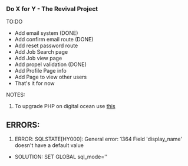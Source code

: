 ### Do X for Y - The Revival Project

TO:DO
  - Add email system (DONE)
  - Add confirm email route (DONE)
  - Add reset password route
  - Add Job Search page
  - Add Job view page
  - Add propel validation (DONE)
  - Add Profile Page info
  - Add Page to view other users
  - That's it for now


NOTES:
1) To upgrade PHP on digital ocean use [this](https://jakelprice.com/article/how-to-upgrade-from-php-70-to-php-71)

ERRORS:
-------------------------------------------
1) ERROR: SQLSTATE[HY000]: General error: 1364 Field 'display_name' doesn't have a default value
  - SOLUTION: SET GLOBAL sql_mode=''
